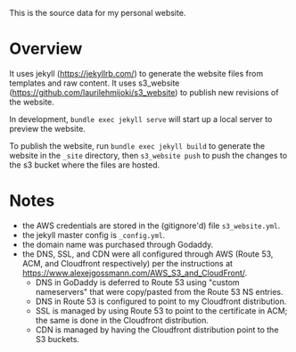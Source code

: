 This is the source data for my personal website.

# Overview

It uses jekyll (https://jekyllrb.com/) to generate the website files from
templates and raw content. It uses s3_website
(https://github.com/laurilehmijoki/s3_website) to publish new revisions of the
website.

In development, `bundle exec jekyll serve` will start up a local server to
preview the website.

To publish the website, run `bundle exec jekyll build` to generate the website
in the `_site` directory, then `s3_website push` to push the changes to the s3
bucket where the files are hosted.

# Notes

* the AWS credentials are stored in the (gitignore'd) file `s3_website.yml`.
* the jekyll master config is `_config.yml`.
* the domain name was purchased through Godaddy.
* the DNS, SSL, and CDN were all configured through AWS (Route 53, ACM, and Cloudfront respectively) per the instructions at https://www.alexejgossmann.com/AWS_S3_and_CloudFront/.
  - DNS in GoDaddy is deferred to Route 53 using "custom nameservers" that were copy/pasted from the Route 53 NS entries.
  - DNS in Route 53 is configured to point to my Cloudfront distribution.
  - SSL is managed by using Route 53 to point to the certificate in ACM; the same is done in the Cloudfront distribution.
  - CDN is managed by having the Cloudfront distribution point to the S3 buckets.
